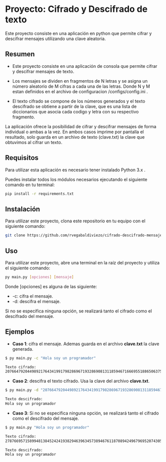 # Proyecto: Cifrado y Descifrado de texto

Este proyecto consiste en una aplicación en python que permite cifrar y descifrar mensajes utilizando una clave aleatoria.

## Resumen

- Este proyecto consiste en una aplicación de consola que permite cifrar y descifrar mensajes de texto.

- Los mensajes se dividen en fragmentos de N letras y se asigna un número aleatorio de M cifras a cada una de las letras. Donde N y M estan definidos en el archivo de configuracion /configs/config.ini .

- El texto cifrado se compone de los números generados y el texto descifrado se obtiene a partir de la clave, que es una lista de diccionarios que asocia cada codigo y letra con su respectivo fragmento.

La aplicación ofrece la posibilidad de cifrar y descifrar mensajes de forma individual o ambas a la vez. En ambos casos imprime por pantalla el resultado, solo guarda en un archivo de texto (clave.txt) la clave que obtuvimos al cifrar un texto.

## Requisitos

Para utilizar esta aplicación es necesario tener instalado Python 3.x .

Puedes instalar todos los módulos necesarios ejecutando el siguiente comando en tu terminal:

```bash
pip install -r requirements.txt
```

## Instalación

Para utilizar este proyecto, clona este repositorio en tu equipo con el siguiente comando:

```bash
git clone https://github.com/rvegabaldiviezo/cifrado-descifrado-mensajes.git
```

## Uso

Para utilizar este proyecto, abre una terminal en la raíz del proyecto y utiliza el siguiente comando:

```bash
py main.py [opciones] [mensaje]
```

Donde [opciones] es alguna de las siguiente:

- -c: cifra el mensaje.
- -d: descifra el mensaje.
  
Si no se especifica ninguna opción, se realizará tanto el cifrado como el descifrado del mensaje.

## Ejemplos

- **Caso 1**: cifra el mensaje. Ademas guarda en el archivo **clave.txt** la clave generada.

```bash
$ py main.py -c "Hola soy un programador"

Texto cifrado:
20766479204498921764341991798286967193286908131185946716669551886506375630513756901773679244
```

- **Caso 2**: descifra el texto cifrado. Usa la clave del archivo **clave.txt**.

```bash
$ py main.py -d "20766479204498921764341991798286967193286908131185946716669551886506375630513756901773679244"

Texto descifrado:
Hola soy un programador
```

- **Caso 3**: Si no se especifica ninguna opción, se realizará tanto el cifrado como el descifrado del mensaje.

```bash
$ py main.py "Hola soy un programador"

Texto cifrado:
27876695715899481384524241938294639634573894676118708942496796952074305921303059146878585679

Texto descifrado:
Hola soy un programador
```

